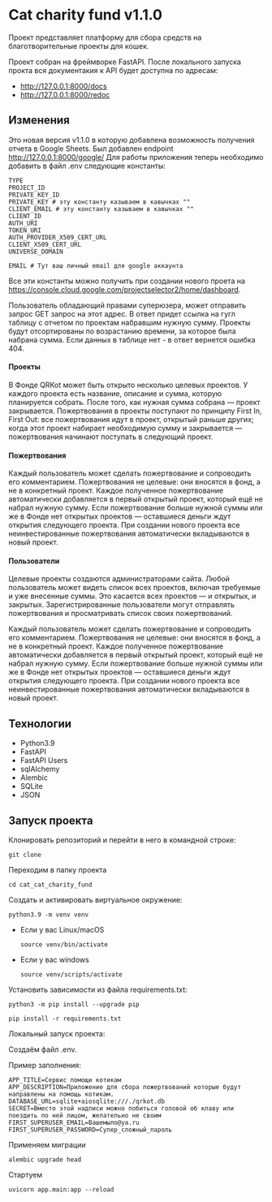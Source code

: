 # Cat charity fund v1.1.0

Проект представляет платформу для сбора средств на благотворительные проекты для кошек.

Проект собран на фреймворке FastAPI. После локального запуска прокта вся документакия к API будет доступна по адресам:
* http://127.0.0.1:8000/docs
* http://127.0.0.1:8000/redoc

## Изменения
Это новая версия v1.1.0 в которую добавлена возможность получения отчета в Google Sheets.
Был добавлен endpoint http://127.0.0.1:8000/google/
Для работы приложения теперь необходимо добавить в файл .env следующие константы:

```
TYPE
PROJECT_ID
PRIVATE_KEY_ID
PRIVATE_KEY # эту константу казываем в кавычках ""
CLIENT_EMAIL # эту константу казываем в кавычках ""
CLIENT_ID
AUTH_URI
TOKEN_URI
AUTH_PROVIDER_X509_CERT_URL
CLIENT_X509_CERT_URL
UNIVERSE_DOMAIN

EMAIL # Тут ваш личный email для google аккаунта
```

Все эти константы можно получить при создании нового проета на https://console.cloud.google.com/projectselector2/home/dashboard.

Пользователь обладающий правами суперюзера, может отправить запрос GET запрос на этот адрес.
В ответ придет ссылка на гугл таблицу с отчетом по проектам набравшим нужную сумму.
Проекты будут отсортированы по возрастанию времени, за которое была набрана сумма.
Если данных в таблице нет - в ответ вернется ошибка 404.

#### Проекты

В Фонде QRKot может быть открыто несколько целевых проектов. У каждого проекта есть название, описание и сумма, которую планируется собрать. После того, как нужная сумма собрана — проект закрывается.
Пожертвования в проекты поступают по принципу First In, First Out: все пожертвования идут в проект, открытый раньше других; когда этот проект набирает необходимую сумму и закрывается — пожертвования начинают поступать в следующий проект.

#### Пожертвования

Каждый пользователь может сделать пожертвование и сопроводить его комментарием. Пожертвования не целевые: они вносятся в фонд, а не в конкретный проект. Каждое полученное пожертвование автоматически добавляется в первый открытый проект, который ещё не набрал нужную сумму. Если пожертвование больше нужной суммы или же в Фонде нет открытых проектов — оставшиеся деньги ждут открытия следующего проекта. При создании нового проекта все неинвестированные пожертвования автоматически вкладываются в новый проект.

#### Пользователи

Целевые проекты создаются администраторами сайта. 
Любой пользователь может видеть список всех проектов, включая требуемые и уже внесенные суммы. Это касается всех проектов — и открытых, и закрытых.
Зарегистрированные пользователи могут отправлять пожертвования и просматривать список своих пожертвований.

Каждый пользователь может сделать пожертвование и сопроводить его комментарием. Пожертвования не целевые: они вносятся в фонд, а не в конкретный проект. Каждое полученное пожертвование автоматически добавляется в первый открытый проект, который ещё не набрал нужную сумму. Если пожертвование больше нужной суммы или же в Фонде нет открытых проектов — оставшиеся деньги ждут открытия следующего проекта. При создании нового проекта все неинвестированные пожертвования автоматически вкладываются в новый проект.

## Технологии

* Python3.9
* FastAPI
* FastAPI Users
* sqlAlchemy
* Alembic
* SQLite
* JSON

## Запуск проекта

Клонировать репозиторий и перейти в него в командной строке:

```
git clone 
```

Переходим в папку проекта

```
cd cat_cat_charity_fund
```

Cоздать и активировать виртуальное окружение:

```
python3.9 -m venv venv
```

* Если у вас Linux/macOS

    ```
    source venv/bin/activate
    ```

* Если у вас windows

    ```
    source venv/scripts/activate
    ```

Установить зависимости из файла requirements.txt:

```
python3 -m pip install --upgrade pip
```

```
pip install -r requirements.txt
```

Локальный запуск проекта:

Создаём файл .env.

Пример заполнения:
```
APP_TITLE=Сервис помощи котикам
APP_DESCRIPTION=Приложение для сбора пожертвований которые будут направлены на помощь котикам.
DATABASE_URL=sqlite+aiosqlite:///./qrkot.db
SECRET=Вместо этой надписи можно побиться головой об клаву или поездить по ней лицом, желательно не своим
FIRST_SUPERUSER_EMAIL=Вашемыло@ya.ru
FIRST_SUPERUSER_PASSWORD=Супер_сложный_пароль

```

Применяем миграции

```
alembic upgrade head
```

Стартуем

```
uvicorn app.main:app --reload
```
